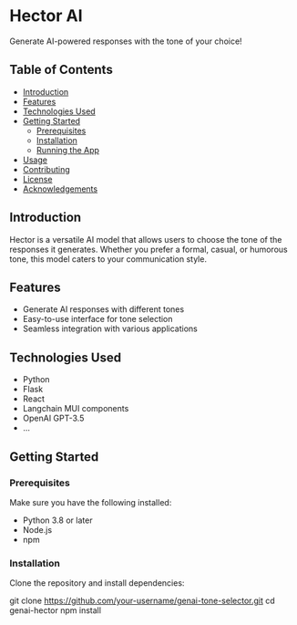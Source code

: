 # Hector AI

Generate AI-powered responses with the tone of your choice!

## Table of Contents
- [Introduction](#introduction)
- [Features](#features)
- [Technologies Used](#technologies-used)
- [Getting Started](#getting-started)
  - [Prerequisites](#prerequisites)
  - [Installation](#installation)
  - [Running the App](#running-the-app)
- [Usage](#usage)
- [Contributing](#contributing)
- [License](#license)
- [Acknowledgements](#acknowledgements)

## Introduction

Hector is a versatile AI model that allows users to choose the tone of the responses it generates. Whether you prefer a formal, casual, or humorous tone, this model caters to your communication style.

## Features

- Generate AI responses with different tones
- Easy-to-use interface for tone selection
- Seamless integration with various applications

## Technologies Used

- Python
- Flask
- React
- Langchain MUI components
- OpenAI GPT-3.5
- ...

## Getting Started

### Prerequisites

Make sure you have the following installed:

- Python 3.8 or later
- Node.js
- npm

### Installation

Clone the repository and install dependencies:


git clone https://github.com/your-username/genai-tone-selector.git
cd genai-hector
npm install
